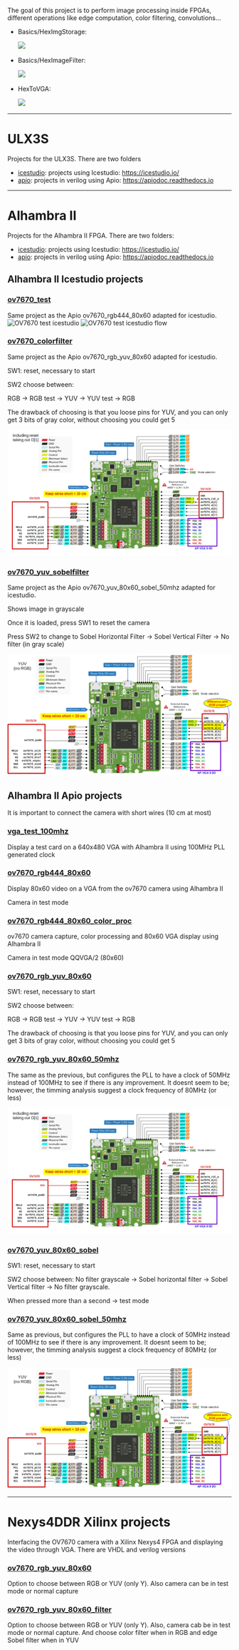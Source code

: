 The goal of this project is to perform image processing inside FPGAs, different operations like edge computation, color filtering, convolutions...


- Basics/HexImgStorage:

  ![](https://github.com/JdeRobot/FPGA-robotics/blob/master/Projects/ComputerVision/Basics/HexImgStorage/Diagram.png)
  
  
- Basics/HexImageFilter:

  ![](https://github.com/JdeRobot/FPGA-robotics/blob/master/Projects/ComputerVision/Basics/HexImageFilter/Untitled%20Diagram.png)


- HexToVGA:

  ![](https://github.com/JdeRobot/FPGA-robotics/blob/master/Projects/ComputerVision/HexToVGA/Untitled%20Diagram.png)

---
# ULX3S

Projects for the ULX3S. There are two folders

* [icestudio](ulx3s/icestudio): projects using Icestudio: https://icestudio.io/
* [apio](ulx3s/apio): projects in verilog using Apio: https://apiodoc.readthedocs.io


---  
  
# Alhambra II

Projects for the Alhambra II FPGA. There are two folders:

* [icestudio](alhambra_ii/icestudio): projects using Icestudio: https://icestudio.io/
* [apio](alhambra_ii/apio): projects in verilog using Apio: https://apiodoc.readthedocs.io


## Alhambra II Icestudio projects
  
### [ov7670_test](alhambra_ii/icestudio/ov7670_test)

  Same project as the Apio ov7670_rgb444_80x60 adapted for icestudio.
  ![OV7670 test icestudio](ov7670_test/ov7670_vga_top_icestudio.png)
  ![OV7670 test icestudio flow](ov7670_test/ov7670_vga_top_icestudio_flow.png)

### [ov7670_colorfilter](alhambra_ii/icestudio/ov7670_colorfilter)

  Same project as the Apio ov7670_rgb_yuv_80x60 adapted for icestudio.

  SW1: reset, necessary to start

  SW2 choose between:

  RGB -> RGB test -> YUV -> YUV test -> RGB

  The drawback of choosing is that you loose pins for YUV, and you can only get 3 bits of gray color, without choosing you could get 5


  ![OV7670 camera and alhambra pin connection](ov7670_alhambra_interface.png)


### [ov7670_yuv_sobelfilter](alhambra_ii/icestudio/ov7670_yuv_sobelfilter)

  Same project as the Apio ov7670_yuv_80x60_sobel_50mhz adapted for icestudio.

  Shows image in grayscale
  
  Once it is loaded, press SW1 to reset the camera
  
  Press SW2 to change to Sobel Horizontal Filter -> Sobel Vertical Filter -> No filter (in gray scale)
  
  ![OV7670 camera and alhambra pin connection](ov7670_alhambra_interface_yuv.png)


  
## Alhambra II Apio projects
It is important to connect the camera with short wires (10 cm at most)

### [vga_test_100mhz](alhambra_ii/apio/vga_test_100mhz)
  
  Display a test card on a 640x480 VGA with Alhambra II using 100MHz PLL generated clock

### [ov7670_rgb444_80x60](alhambra_ii/apio/ov7670_rgb444_80x60)
  
  Display 80x60 video on a VGA from the ov7670 camera using Alhambra II
  
  Camera in test mode

### [ov7670_rgb444_80x60_color_proc](alhambra_ii/apio/ov7670_rgb444_80x60_color_proc)  
 
  
  ov7670 camera capture, color processing and 80x60 VGA display using Alhambra II
  
  Camera in test mode QQVGA/2 (80x60)

### [ov7670_rgb_yuv_80x60](alhambra_ii/apio/ov7670_rgb_yuv_80x60)  
  
  SW1: reset, necessary to start
  
  SW2 choose between:
  
  RGB -> RGB test -> YUV -> YUV test -> RGB

  The drawback of choosing is that you loose pins for YUV, and you can only get 3 bits of gray color, without choosing you could get 5

### [ov7670_rgb_yuv_80x60_50mhz](alhambra_ii/apio/ov7670_rgb_yuv_80x60_50mhz)      

  
  The same as the previous, but configures the PLL to have a clock of 50MHz instead of 100MHz to see if there is any improvement. It doesnt seem to be; however, the timming analysis suggest a clock frequency of 80MHz (or less)

  ![OV7670 camera and alhambra pin connection](ov7670_alhambra_interface.png)
  

### [ov7670_yuv_80x60_sobel](alhambra_ii/apio/ov7670_yuv_80x60_sobel) 
  
  SW1: reset, necessary to start
  
  SW2 choose between:
    No filter grayscale -> Sobel horizontal filter -> Sobel Vertical filter -> No filter grayscale.
    
  When pressed more than a second -> test mode

### [ov7670_yuv_80x60_sobel_50mhz](alhambra_ii/apio/ov7670_yuv_80x60_sobel_50mhz)  

  Same as previous, but configures the PLL to have a clock of 50MHz instead of 100MHz to see if there is any improvement. It doesnt seem to be; however, the timming analysis suggest a clock frequency of 80MHz (or less)
  
   ![OV7670 camera and alhambra pin connection for YUV](ov7670_alhambra_interface_yuv.png)


---
  
# Nexys4DDR Xilinx projects

Interfacing the OV7670 camera with a Xilinx Nexys4 FPGA and displaying the video through VGA.  There are VHDL and verilog versions

### [ov7670_rgb_yuv_80x60](xilinx_nexys4/ov7670_rgb_yuv_80x60) 

Option to choose between RGB or YUV (only Y). Also camera can be in test mode or normal capture
  
### [ov7670_rgb_yuv_80x60_filter](xilinx_nexys4/ov7670_rgb_yuv_80x60_filter)   

Option to choose between RGB or YUV (only Y). Also, camera cab be in test mode or normal capture. And choose color filter when in RGB and edge Sobel filter when in YUV
  
